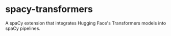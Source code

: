 # spacy-transformers

A spaCy extension that integrates Hugging Face's Transformers models into spaCy pipelines.